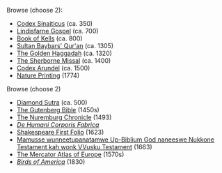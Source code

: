 Browse (choose 2):

+ [Codex Sinaiticus](http://www.bl.uk/turning-the-pages/?id=b00f9a37-422c-4542-bfbd-b97bf3ce7d50&amp;type=book) (ca. 350)
+ [Lindisfarne Gospel](http://www.bl.uk/turning-the-pages/?id=fdbcc772-3e21-468d-8ca1-9c192f0f939c&type=book) (ca. 700)
+ [Book of Kells](https://digitalcollections.tcd.ie/home/index.php?DRIS_ID=MS58_003v) (ca. 800)
+ [Sultan Baybars' Qur'an](http://www.bl.uk/turning-the-pages/?id=0354faf0-a67a-11db-87d3-0050c2490048&amp;type=book) (ca. 1305)
+ [The Golden Haggadah](http://www.bl.uk/turning-the-pages/?id=47111807-4e9a-43de-be65-96f49c3d623c&amp;type=book) (ca. 1320)
+ [The Sherborne Missal](http://www.bl.uk/turning-the-pages/?id=181afc99-df1f-4951-8981-df7e26625850&amp;type=book) (ca. 1400)
+ [Codex Arundel](http://www.bl.uk/turning-the-pages/?id=758caef0-a664-11db-8b3a-0050c2490048&amp;type=book) (ca. 1500)
+ [Nature Printing](https://cudl.lib.cam.ac.uk/view/MS-ADD-10141/1) (1774)

Browse (choose 2)

 + [Diamond Sutra](http://www.bl.uk/turning-the-pages/?id=1c92bc7e-8acc-49b3-9a27-b5ad8f44230a&amp;type=sd_planar) (ca. 500)
 + [The Gutenberg Bible](https://www.bl.uk/treasures/gutenberg/search.asp) (1450s)
 + [The Nuremburg Chronicle](https://cudl.lib.cam.ac.uk/view/PR-INC-00000-A-00007-00002-00888/1) (1493)
 + [*De Humani Corporis Fabrica*](https://cudl.lib.cam.ac.uk/view/PR-CCF-00046-00036/1)
 + [Shakespeare First Folio](https://cudl.lib.cam.ac.uk/view/PR-SSS-00010-00006/1) (1623)
 + [Mamusse wunneetupanatamwe Up-Biblium God naneeswe Nukkone Testament kah wonk VVusku Testament](https://archive.org/details/mamussewunneetup00elio) (1663)
 + [The Mercator Atlas of Europe](http://www.bl.uk/turning-the-pages/?id=223c7af8-bad6-4282-a684-17bf45bd0311&amp;type=book) (1570s)
 + [*Birds of America*](http://www.bl.uk/turning-the-pages/?id=6bf88002-53a1-41e2-bfc6-de66c674355a&amp;type=book) (1830)
